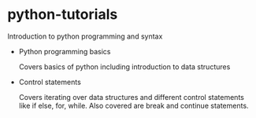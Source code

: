 # python-tutorials
Introduction to python programming and syntax

* Python programming basics

    Covers basics of python including introduction to data structures

* Control statements

    Covers iterating over data structures and different control statements like if else, for, while. Also covered are break and continue statements.
